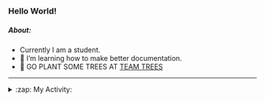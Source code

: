 ### Hello World!

##### About:
- Currently I am a student.
- 🌱 I’m learning how to make better documentation.
- 🌱 GO PLANT SOME TREES AT [TEAM TREES](https://teamtrees.org/)

---
<details>
  <summary>:zap: My Activity:</summary>
  
<!--START_SECTION:waka-->
![Code Time](http://img.shields.io/badge/Code%20Time-1%2C132%20hrs%204%20mins-blue)

**I'm a Night 🦉** 

```text
🌞 Morning                1199 commits        ██░░░░░░░░░░░░░░░░░░░░░░░   08.55 % 
🌆 Daytime                5145 commits        █████████░░░░░░░░░░░░░░░░   36.69 % 
🌃 Evening                4034 commits        ███████░░░░░░░░░░░░░░░░░░   28.77 % 
🌙 Night                  3644 commits        ██████░░░░░░░░░░░░░░░░░░░   25.99 % 
```
📅 **I'm Most Productive on Wednesday** 

```text
Monday                   2177 commits        ████░░░░░░░░░░░░░░░░░░░░░   15.53 % 
Tuesday                  1759 commits        ███░░░░░░░░░░░░░░░░░░░░░░   12.54 % 
Wednesday                3269 commits        ██████░░░░░░░░░░░░░░░░░░░   23.31 % 
Thursday                 1656 commits        ███░░░░░░░░░░░░░░░░░░░░░░   11.81 % 
Friday                   1352 commits        ██░░░░░░░░░░░░░░░░░░░░░░░   09.64 % 
Saturday                 1273 commits        ██░░░░░░░░░░░░░░░░░░░░░░░   09.08 % 
Sunday                   2536 commits        █████░░░░░░░░░░░░░░░░░░░░   18.09 % 
```


📊 **This Week I Spent My Time On** 

```text
🔥 Editors: 
VS Code                  2 hrs 16 mins       █████████████████████████   100.00 % 

🐱‍💻 Projects: 
discord-bot              1 hr 23 mins        ███████████████░░░░░░░░░░   61.45 % 
praise                   52 mins             ██████████░░░░░░░░░░░░░░░   38.55 % 
```


 Last Updated on 02/06/2023 20:07:39 UTC
<!--END_SECTION:waka-->
</details>

